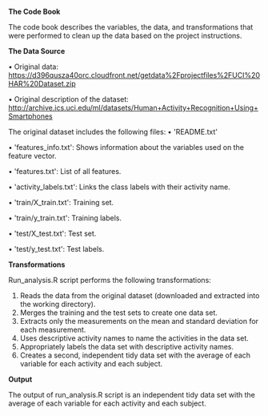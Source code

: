 

**The Code Book**

The code book describes the variables, the data, and transformations that were performed to clean up the data based on the project instructions.

**The Data Source**

•	Original data: https://d396qusza40orc.cloudfront.net/getdata%2Fprojectfiles%2FUCI%20HAR%20Dataset.zip

•	Original description of the dataset: http://archive.ics.uci.edu/ml/datasets/Human+Activity+Recognition+Using+Smartphones

The original dataset includes the following files:
•	'README.txt'

•	'features_info.txt': Shows information about the variables used on the feature vector.

•	'features.txt': List of all features.

•	'activity_labels.txt': Links the class labels with their activity name.

•	'train/X_train.txt': Training set.

•	'train/y_train.txt': Training labels.

•	'test/X_test.txt': Test set.

•	'test/y_test.txt': Test labels.

**Transformations**

Run_analysis.R script performs the following transformations:
1.	Reads the data from the original dataset (downloaded and extracted into the working directory).
2.	Merges the training and the test sets to create one data set.
3.	Extracts only the measurements on the mean and standard deviation for each measurement.
4.	Uses descriptive activity names to name the activities in the data set.
5.	Appropriately labels the data set with descriptive activity names.
6.	Creates a second, independent tidy data set with the average of each variable for each activity and each subject.

**Output**

The output of run_analysis.R script is an independent tidy data set with the average of each variable for each activity and each subject.

